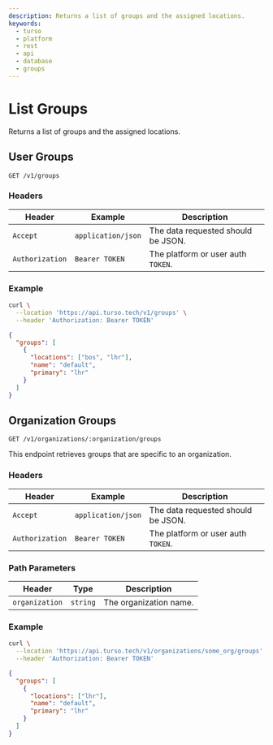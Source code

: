 ```yaml
---
description: Returns a list of groups and the assigned locations.
keywords:
  - turso
  - platform
  - rest
  - api
  - database
  - groups
---
```


# List Groups

Returns a list of groups and the assigned locations.

## User Groups

`GET /v1/groups`

### Headers

| Header          | Example            | Description                        |
| --------------- | ------------------ | ---------------------------------- |
| `Accept`        | `application/json` | The data requested should be JSON. |
| `Authorization` | `Bearer TOKEN`     | The platform or user auth `TOKEN`. |

### Example

```bash
curl \
  --location 'https://api.turso.tech/v1/groups' \
  --header 'Authorization: Bearer TOKEN'
```

```json
{
  "groups": [
    {
      "locations": ["bos", "lhr"],
      "name": "default",
      "primary": "lhr"
    }
  ]
}
```

## Organization Groups

`GET /v1/organizations/:organization/groups`

This endpoint retrieves groups that are specific to an organization.

### Headers

| Header          | Example            | Description                        |
| --------------- | ------------------ | ---------------------------------- |
| `Accept`        | `application/json` | The data requested should be JSON. |
| `Authorization` | `Bearer TOKEN`     | The platform or user auth `TOKEN`. |

### Path Parameters

| Header         | Type     | Description            |
| -------------- | -------- | ---------------------- |
| `organization` | `string` | The organization name. |

### Example

```bash
curl \
  --location 'https://api.turso.tech/v1/organizations/some_org/groups' \
  --header 'Authorization: Bearer TOKEN'
```

```json
{
  "groups": [
    {
      "locations": ["lhr"],
      "name": "default",
      "primary": "lhr"
    }
  ]
}
```

